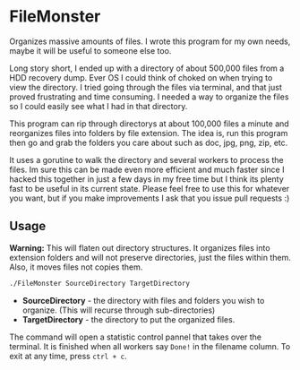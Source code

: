 FileMonster
===========
Organizes massive amounts of files. I wrote this program for my own needs, maybe it will be useful to someone else too.

Long story short, I ended up with a directory of about 500,000 files from a HDD recovery dump.  Ever OS I could think of choked on when trying to view the directory. I tried going through the files via terminal, and that just proved frustrating and time consuming.  I needed a way to organize the files so I could easily see what I had in that directory.

This program can rip through directorys at about 100,000 files a minute and reorganizes files into folders by file extension.  The idea is, run this program then go and grab the folders you care about such as doc, jpg, png, zip, etc.

It uses a gorutine to walk the directory and several workers to process the files.  Im sure this can be made even more efficient and much faster since I hacked this together in just a few days in my free time but I think its plenty fast to be useful in its current state.  Please feel free to use this for whatever you want, but if you make improvements I ask that you issue pull requests :)

Usage
------
__Warning:__ This will flaten out directory structures.  It organizes files into extension folders and will not preserve directories, just the files within them.  Also, it moves files not copies them.

```bash
./FileMonster SourceDirectory TargetDirectory
```

*   __SourceDirectory__ - the directory with files and folders you wish to organize. (This will recurse through sub-directories)
*   __TargetDirectory__ - the directory to put the organized files.

The command will open a statistic control pannel that takes over the terminal.  It is finished when all workers say `Done!` in the filename column.  To exit at any time, press `ctrl + c`.

